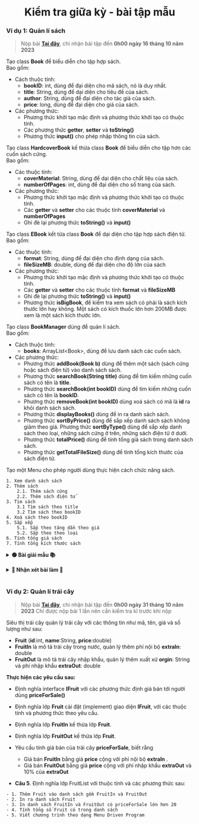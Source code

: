<div align="center">

# Kiểm tra giữa kỳ - bài tập mẫu

</div>

### Ví dụ 1: Quản lí sách
> Nộp bài **[Tại đây](https://docs.google.com/forms/d/e/1FAIpQLSctrFfru_LKqf8PF8SeZZQaV30gR64wPu05_Q6a0pfXAb-uIg/viewform?usp=sharing)**, chỉ nhận bài tập đến **0h00 ngày 16 tháng 10 năm 2023**

Tạo class **Book** để biểu diễn cho tập hợp sách. <br>Bao gồm:
- Cách thuộc tính:
    - **bookID**: int, dùng để đại diện cho mã sách, nó là duy nhất.
    - **title**: String, dùng để dại diện cho tiêu đề của sách.
    - **author**: String, dùng để đại diện cho tác giả của sách.
    - **price**: long, dùng để đại diện cho giá của sách.
- Các phương thức:
    - Phương thức khởi tạo mặc định và phương thức khởi tạo có thuộc tính.
    - Các phương thức **getter**, **setter** và **toString()**
    - Phương thức **input()** cho phép nhập thông tin của sách.

Tạo class **HardcoverBook** kế thừa class **Book** để biểu diễn cho tập hơn các cuốn sách cứng.<br>Bao gồm:
- Các thuộc tính:
    - **coverMaterial**: String, dùng để dại diện cho chất liệu của sách.
    - **numberOfPages**: int, dùng để đại diện cho số trang của sách.
- Các phương thức:
    - Phương thức khởi tạo mặc định và phương thức khởi tạo có thuộc tính.
    - Các **getter** và **setter** cho các thuộc tính **coverMaterial** và **numberOfPages**
    - Ghi đè lại phương thức **toString()** và **input()**

Tạo class **EBook** kết từa class **Book** để dại diện cho tập hợp sách điện tử.<br>Bao gồm:
- Các thuộc tính:
    - **format**: String, d­ùng để đại diện cho định dạng của sách.
    - **fileSizeMB**: double, dùng để đại diện cho độ lớn của sách
- Các phương thức:
    - Phương thức khởi tạo mặc định và phương thức khởi tạo có thuộc tính.
    - Các **getter** và **setter** cho các thuộc tính **format** và **fileSizeMB**
    - Ghi đè lại phương thức **toString()** và **input()**
    - Phương thức **isBigBook**, để kiểm tra xem sách có phải là sách kích thước lớn hay không. Một sách có kích thuốc lớn hơn 200MB được xem là một sách kích thước lớn.

Tạo class **BookManager** dùng để quản lí sách.<br>Bao gồm:
- Cách thuộc tính:
    - **books**: ArrayList\<Book\>, dùng để lưu danh sách các cuốn sách.
- Các phương thức:
    - Phương thức **addBook(Book b)** dùng để thêm một sách (sách cứng hoặc sách điện tử) vào danh sách sách.
    - Phương thức **searchBook(String title)** dùng để tìm kiếm những cuốn sách có tên là **title**.
    - Phương thức **searchBook(int bookID)** dùng để tìm kiếm những cuốn sách có tên là **bookID**.
    - Phương thức **removeBook(int bookID)** dùng xoá sách có mã là **id** ra khỏi danh sách sách.
    - Phương thức **displayBooks()** dùng để in ra danh sách sách.
    - Phương thức **sortByPrice()** dùng để sắp xếp danh sách sách không giảm theo giá.
    Phương thức **sortByType()** dùng để sắp xếp danh sách theo loại, những sách cứng ở trên, những sách điện tử ở dưới.
    - Phương thức **totalPrice()** dùng để tính tổng giá sách trong danh sách sách.
    - Phương thức **getTotalFileSize()** d­ùng để tính tổng kích thước của sách điện tử.

Tạo một Menu cho phép  người dùng thực hiện cách chức năng sách.

```text
1. Xem danh sách sách
2. Thêm sách
    2.1. Thêm sách cứng
    2.2. Thêm sách điện tử
3. Tìm sách
    3.1 Tìm sách theo title
    3.2 Tìm sách theo bookID
4. Xoá sách theo bookID
5. Sắp xếp
    5.1. Sắp theo tăng dần theo giá
    5.2. Sắp theo theo loại
6. Tính tổng giá sách
7. Tính tổng kích thước sách
```

<details>
<summary> <strong>🟢 Bài giải mẫu 📚</strong></summary>

Hãy tải xuống **[BookManagement.zip](./BookManagement.zip)**

</details>
<br>


<details>
<summary> <strong>🎒 Nhận xét bài làm  📝</strong></summary>

<details>
<summary> <strong>👩‍🎓 23IT179 - Phan Thị Thanh Ngân </strong></summary>
<br>

**💬 Nhận xét chung**
- Có cố gắng sửa lại bài nén flle lỗi
- Các class tạo tốt, tuy nhiên vẫn có chức năng bị sai.
- Menu dễ dùng.

**🔧 Cần cải thiện**
- Hàm **isBigBook** còn bị sai yêu cầu, yêu cầu chưa cần > 200 trong khi của em là >= 200
- **bookID** là duy nhất, nên không thể thêm được được book có **bookId** đã tồn tại.
- Còn bị lỗi bộ nhớ đệm, không nhập được **title**. Xem các giải quyết ở mục 1 [Tại đây](https://github.com/zukahai/java-basic-and-object-oriented-programing/blob/main/bugs.md)
</details>

<details>

<summary> <strong>👨‍🎓 23IT321 - Đào Thanh Vương</strong></summary>
<br>

**💬 Nhận xét chung**
- Bài làm rất tốt.
- Tất cả chức năng đều chạy được và chạy đúng.

**🔧 Cần cải thiện**
- Phần views Book nên cho nó in thông tin mỗi BOOK trên 1 dòng luôn, tốt nhất là in là hàm toString() của book đó.
- Nên tách từng class thành từng file để dễ quản lí.
</details>

<details>
<summary> <strong>👨‍🎓 23IT032 - Ngô Khắc Cường</strong></summary>
<br>

**💬 Nhận xét chung**
- Bài làm rất tốt.
- Tất cả các chức năng đều chạy được và chạy đúng

**🔧 Cần cải thiện**
- bookID là duy nhất, nên không thể thêm được được book có bookId đã tồn tại.
- Nên viết có Menu thành 1 đối tượng luôn. xong gọi đối tượng đối ra sử dùng
```java
Menu menu = new Menu();
```

</details>

<details>
<summary> <strong>👨‍🎓 23IT268 - Nguyễn Đức Thuận</strong></summary>
<br>

**💬 Nhận xét chung**
- Tạo các class rất tốt, các chức năng hoàn chỉnh.
- Code chạy được nhưng chưa được như mong muốn.
- Cần luyện tập cách gọi phương thức.
- Cần kiểm thử chương trình kỹ hơn.

**🔧 Cần cải thiện**
- Phần case 2 chưa có break nên khi thêm sách là nó thực hiện luôn case 3:
```java
case 2:
    System.out.println("2.1. Thêm sách cứng");
    System.out.println("2.2. Thêm sách điện tử");
    System.out.println("-----------------------------");
    System.out.println("Chọn số : ");
    double choice1 = sc.nextDouble();
    if (choice1 == 2.1) {
        bookManager.addHardcoverBook();

    }
    if (choice1 == 2.2) {
        bookManager.addEBook();
    }
    // cần thêm break ở đây
case 3:
    bookManager.searchBook(so);
```
- In ra thông tin của sách nên in trên 1 dòng để dễ xem hơn, tất nhất cứ in ra cái **toString()**
- **bookId** không trùng được, nên lần sau làm thêm cái không cho thêm 1 sách với **bookId** đã trùng với sách trong danh sách.
- Cái thêm sách và xoá sách nên cho phép người dùng nhập vào một bookId cần thêm hoặc xoá. Chứ em đang mặc định xoá theo cái bookId bằng 3 rồi.
- Phương thức **totalPrice()** và **getTotalfileSize()** là hai phương thức trả về giá trị, nên cần phải dùng **sysout** để in giá trị 2 phương thức đó ra
</details>


<details>
<summary> <strong>👨‍🎓 23IT142 - Hùng Vũ Long</strong></summary>
<br>

**💬 Nhận xét chung**
- Nén file chưa đúng qui định.
- Các class tạo rất tốt, code dễ nhìn dễ hiểu.
- Các chức năng đều rất tốt. (Nhưng chưa chạy được do nén file sai cách, anh phải sửa lại mới chạy được)

**🔧 Cần cải thiện**
- Cần nén file chuẩn hơn, cần nén cả **project** chứ không phải một **package**.
- Khi thêm sách, cần kiểm tra xem **bookId** của sách mới đã tồn tại chưa, vì không thể cả 2 sách của cùng **bookId**
- Nên in thông tin mỗi sách trên 1 dòng để dễ đọc.

</details>

<details>
<summary> <strong>👨‍🎓 23IT082 - Chu Ngọc Hoàng</strong></summary>
<br>

**💬 Nhận xét chung**
- Code chạy được
- Các chức năng trong các tốt, trừ chức năng tìm kiếm
- Tạo menu tốt, cần chú ý khi dùng switch case

**🔧 Cần cải thiện**
- Khi thêm sách, cần kiểm tra xem **bookId** của sách mới đã tồn tại chưa, vì không thể cả 2 sách của cùng **bookId**
- case 3, 4, 5, 6 thiếu break:
- Ở hàm **searchBook()** các hàm **toString()** phải dùng **sysout** để in ra. Các hàm tìm kiếm nên trả về goá trị, sau đó mới in ra sau.
```java
public void searchBook(int BookID) {
    for (Book bk : books) {
        if (bk.getBookID() == BookID) {
            bk.toString(); // phải in ra
        }
    }
}
```
</details>


<details>
<summary> <strong>👨‍🎓 23IT154 - Bùi Đoàn Duy Lưu</strong></summary>
<br>

**💬 Nhận xét chung**
- Code chạy được, tất cả chức năng hoạt động rất tốt

**🔧 Cần cải thiện**
- Khi thêm sách, cần kiểm tra xem **bookId** của sách mới đã tồn tại chưa, vì không thể cả 2 sách của cùng **bookId**
</details>


<details>
<summary> <strong>👩‍🎓 23IT117 - Từ Thị Thanh Hương</strong></summary>
<br>

**💬 Nhận xét chung**
- Tất cả các file đều là file **\*.class**, không thể chạy được.

**🔧 Cần cải thiện**
- Cần xem lại cách nén file và nộp bài.
</details>

<details>
<summary> <strong>👨‍🎓 23IT259 - Phạm Văn Thiện</strong></summary>
<br>

**💬 Nhận xét chung**
- Code chạy được.
- Tạo các class tốt, chức năng tốt.
- Chưa tạo được menu

**🔧 Cần cải thiện**
- Cần xem cách tạo Menu, cũng như cách sử dụng các hàm đã viết.
- Khi thêm sách, cần kiểm tra xem **bookId** của sách mới đã tồn tại chưa, vì không thể cả 2 sách của cùng **bookId**
</details>

<details>
<summary> <strong>👨‍🎓 23IT285 - Nguyễn Thanh Triều</strong></summary>
<br>

**💬 Nhận xét chung**
- Code không chạy được do nén file sai cách.
- Hàm khởi tạo mặc định viết chủ quan.
- Cách chức năng xử lí khá tốt.

**🔧 Cần cải thiện**
- Cần xem lại cách nén file [Tại đây](https://github.com/zukahai/java-basic-and-object-oriented-programing/blob/main/submit.md)
- Nên viết các hàm khởi tạo mặc định, trong hàm đó gán tất cả thuộc tính của nó là mặc định.
- Khi thêm sách, cần kiểm tra xem **bookId** của sách mới đã tồn tại chưa, vì không thể cả 2 sách của cùng **bookId**
- 2 phương thức **searchBook()** nên có kiểu trả về. Xong mới in ra ở menu.
- Code nhìn khá ổn, tiếc là không chạy được, cần nén cả **project** thay vì nén mỗi **package**.
</details>

<details>
<summary> <strong>👩‍🎓 23IT001 - Đặng Ngọc Thúy An</strong></summary>
<br>

**💬 Nhận xét chung**
- Code chạy được.
- Các class, các hàm xử lí viết rất tốt
- Viết Menu rất tốt, dễ sử dụng

**🔧 Cần cải thiện**
- Khi thêm sách, cần kiểm tra xem **bookId** của sách mới đã tồn tại chưa, vì không thể cả 2 sách của cùng **bookId**
- Hàm tìm kiếm theo **title** nên cho nó trả về 1 danh sách, vì đôi khi sẽ nhiều sách có cùng title, cần đưa ra hết

</details>

<details>
<summary> <strong>👨‍🎓 23IT274 - Nguyễn Tiến</strong></summary>
<br>

**💬 Nhận xét chung**
- Code chạy được.
- Tạo các class tốt.
- Còn một số lỗi cần cải thiện.

**🔧 Cần cải thiện**
- Chú ý chính tả ở class **BôkManager**
- Khi thêm sách, cần kiểm tra xem **bookId** của sách mới đã tồn tại chưa, vì không thể cả 2 sách của cùng **bookId**
- In thông tin của sách nên in trên 1 dòng bằng hàm **toString()**
- Còn bị lỗi bộ nhớ đệm, không nhập được **title**. Xem các giải quyết ở mục 1 [Tại đây](https://github.com/zukahai/java-basic-and-object-oriented-programing/blob/main/bugs.md)
- Mỗi lần thực hiện xong một chức năng cần hiển thị lại Menu cho người dùng xem.
</details>

<details>
<summary> <strong>👨‍🎓 23IT239 - Trần Như Sum</strong></summary>
<br>

**💬 Nhận xét chung**
- Code chạy được.
- Tạo các class tốt
- 6 chức năng đầu chạy tốt.

**🔧 Cần cải thiện**
- Không nên dùng **new Scanner(System.in)** quả nhiều như vậy, sẽ tốn bộ nhớ, có thể đúng khi học nhưng lại chưa tốt ưu khi đi làm.
- Sai chính tả ở *filseSizeMB*
```java
public EBook(int bookID, String title, String author, long price, String format, int filseSizeMB) {
    super(bookID,title,author,price);
    this.format=format;
    this.fileSizeMB=fileSizeMB;
}
```
- Không nên dùng **static** ở bên dưới, như thế này định nghĩa biến **books** là của class chứ không phải của đối tượng.
```java
private static ArrayList<Book> books;
```
- Các chức năng tìm kiểm nên có kiểu trả về.
- Khi thêm sách, cần kiểm tra xem **bookId** của sách mới đã tồn tại chưa, vì không thể cả 2 sách của cùng **bookId**
- Cần làm thêm chức năng số 7
</details>

<details>
<summary> <strong>👨‍🎓 23IT015 - Nguyễn Hoàng Nhật Bảo</strong></summary>
<br>

**💬 Nhận xét chung**
- Code chạy được.
- Các class tạo tốt.
- Menu còn khó sử dụng.

**🔧 Cần cải thiện**
- Hỏi người ta chọn yes / no xong bắt nhật y. Hơi khó sử dụng đoạn này.
```java
System.out.print("Tiếp tục? (Yes/No): ");
String continueChoice = sc.nextLine().toLowerCase();
if (!continueChoice.equals("y")) {
    break;
}
```
- Khi thêm sách, cần kiểm tra xem **bookId** của sách mới đã tồn tại chưa, vì không thể cả 2 sách của cùng **bookId**
- Các hàm tìm kiếm nên có kiểu tra về.
- Cần kiêm tra file trước khi nộp, tránh nộp bài nhiều lần.
</details>

<details>
<summary> <strong>👨‍🎓 23IT048 - Lê Duy Đạt</strong></summary>
<br>

**💬 Nhận xét chung**
- Code không chạy được. *(Nén code sai)*
- Tạo các class và chức năng tốt.
- Tạo các chức năng tốt.
- Bài làm có vẻ rất tốt nhưng lại không chạy được.

**🔧 Cần cải thiện**
- Nén file chưa đúng cách, các nén cả cả **project** chứ không phải mỗi **package**, xem cách nén code [Tại đây](https://github.com/zukahai/java-basic-and-object-oriented-programing/blob/main/submit.md)
- Khi thêm sách, cần kiểm tra xem **bookId** của sách mới đã tồn tại chưa, vì không thể cả 2 sách của cùng **bookId**

</details>

<details>
<summary> <strong>👩‍🎓 23IT156 - Phan Khánh Ly</strong></summary>
<br>

**💬 Nhận xét chung**
- Code chưa chạy được *(Nén code sai cách)*
- Tạo các class tốt
- Các hàm viết tốt, nhất là hàm tìm kiếm

**🔧 Cần cải thiện**
- Nén file chưa đúng cách, các nén cả cả **project** chứ không phải mỗi **package**, xem cách nén code [Tại đây](https://github.com/zukahai/java-basic-and-object-oriented-programing/blob/main/submit.md)
- Khi thêm sách, cần kiểm tra xem **bookId** của sách mới đã tồn tại chưa, vì không thể cả 2 sách của cùng **bookId**
- Bài làm có vẻ chạy rất tốt, chỉ tiếc là nén code sau cách.
</details>

<details>
<summary> <strong>👨‍🎓 23IT036 - Hoàng Công Dũng</strong></summary>
<br>

**💬 Nhận xét chung**
- Code chạy được
- Các hàm viết rất tốt
- Vẫn chưa đủ các yêu cầu của đề.


**🔧 Cần cải thiện**
- Nên xoá các file **.class** đi trước khi nộp bài, tránh rối.

- Các chức năng sắp xếp có vẻ chưa hoạt động
```text
Nhap lua chon cua ban: 5.1
Book{bookID=0, title='0', author='0', price=0}
Book{bookID=1, title='1', author='1', price=1}
Book{bookID=1, title='1', author='1', price=1}
Book{bookID=2, title='2', author='2', price=100}
Book{bookID=1, title='1', author='1', price=1}
```
- Chưa ghi đè lại phương thức **toString()**
- Khi thêm sách, cần kiểm tra xem **bookId** của sách mới đã tồn tại chưa, vì không thể cả 2 sách của cùng **bookId**
- Cần hiển thị lại menu sao mỗi lần thực hiện xong chức năng.
</details>

<details>
<summary> <strong>👨‍🎓 23IT148 - Võ Đình Lộc</strong></summary>
<br>

**💬 Nhận xét chung**
- Code không chạy được (*Nén code sai cách và lỗi chương trình)*
- Tạo các class tốt.

**🔧 Cần cải thiện**
- Nén file chưa đúng cách, các nén cả cả **project** chứ không phải mỗi **package**, xem cách nén code [Tại đây](https://github.com/zukahai/java-basic-and-object-oriented-programing/blob/main/submit.md)
- Khi thêm sách, cần kiểm tra xem **bookId** của sách mới đã tồn tại chưa, vì không thể cả 2 sách của cùng **bookId**
- Nên đọc kỹ đề, chỉ có lớn hơn thôi
```java
public boolean isBigBook (eBook c) {
    return c.getFileSizeMB() >= 200;
}
```
- Nên dùng hàm **size()** để lấy kích thước của **List** chứ không cần biến phụ.
- Hàm **displayBooks()** kiểu void nên không thể in ra được.
</details>

<details>
<summary> <strong>👨‍🎓 23IT166 - Trần Châu Minh</strong></summary>
<br>

**💬 Nhận xét chung**
- Code chạy được.
- Tạo các class rất tốt.
- Viết menu rất tốt.
- Còn một sô lỗi chức năng

**🔧 Cần cải thiện**
- Kiểm tra id đã tồn tại sai cách, từ khoá **instanceof** để kiếm tra 1 đối tượng của thuộc class đó hay không thôi.
```java
if (b instanceof Book) // chỉ kiểm tra được b có phải class Book hay không, không thể biết được id đã tồn tại chưa
    System.out.println("Thêm sách thất bại. Mã sách đã tồn tại");
```
- Hàm tìm kiếm theo **title** nên trả về một danh sách vì có thể có nhiều sách cùng **title**
- Để so sánh chuỗi nên dùng hàm **equals()** thay vì dùng **==**, xem mục 3 [Tại đây](https://github.com/zukahai/java-basic-and-object-oriented-programing/blob/main/bugs.md)
</details>

<details>
<summary> <strong>👨‍🎓 23IT256 - Trần Mạnh Thắng</strong></summary>
<br>

**💬 Nhận xét chung**
- Code chạy được.
- Tạo các class tốt.
- Các chức năng chạy tốt.
- Menu dễ dùng.

**🔧 Cần cải thiện**
- Đọc kỹ để phần hàm **isBigBook()**. Chỉ lớn hơn 200MB thôi.
- Khi thêm sách, cần kiểm tra xem **bookId** của sách mới đã tồn tại chưa, vì không thể cả 2 sách của cùng **bookId**
- Nên xoá cái file **.class** trước khi nộp bài tránh loạn.
</details>

<details>
<summary> <strong>👨‍🎓 23IT301 - Nguyễn Thanh Tùng</strong></summary>
<br>

**💬 Nhận xét chung**
- Code chạy được.
- Tạo các class tốt.
- Các chức năng 1, 3, 4, 5, 6 và 7 hoạt động tốt.
- Menu dễ sử dụng.

**🔧 Cần cải thiện**
- Hàm **isBigFile()** còn sai chỗ >= 200, chỉ > 200 thôi, cần đọc kĩ đề.
- Kiểm tra Id đã tồn tại bị sai, trong khi **c** là lựa chọn phía trên chứ không phải là **bookId** em nhập vào, phải thay **c** thành **bookID.getBookId()**
```java
Book tmp = bmanager.searchBook(c);
if (tmp != null)
    System.out.println("Them sach that bai.Sach da ton tai");
else {
    bmanager.addBook(bookID);
    System.out.println("Them sach thanh cong");
}
```
</details>

<details>
<summary> <strong>👨‍🎓 23IT088 - Nguyễn Văn Hoàng</strong></summary>
<br>

**💬 Nhận xét chung**
- Code chạy được.
- Tạo class tốt
- Các chức năng hoạt động tốt, trừ chức năng thêm chưa kiểm tra được trùng **id**.
- Menu rất dễ sử dụng
**🔧 Cần cải thiện**
- Khi thêm sách, cần kiểm tra xem **bookId** của sách mới đã tồn tại chưa, vì không thể cả 2 sách của cùng **bookId**
- Phần nhập dữ liệu nên dùng **System.out.print** trước của dòng in ra nhập gì đó, cho dễ nhập, ví dụ **System.out.print("Nhập ID: ")**
</details>


<details>
<summary> <strong>👨‍🎓 23IT198 - Huỳnh Đức Nhật</strong></summary>
<br>

**💬 Nhận xét chung**
- Code chạy được.
- Các class tạo tốt.
- Menu rõ ràng
- Các chức năng hoạt động tốt, trừ chức năng thêm.
- Cấu trúc file rõ ràng

**🔧 Cần cải thiện**
- Thông tin sách nên in trên 1 dòng cho dễ xem, vì khi in ra danh sách nhiều cuôn sách sẽ rất khó xem.
- Khi thêm sách, cần kiểm tra xem **bookId** của sách mới đã tồn tại chưa, vì không thể cả 2 sách của cùng **bookId**
- Sau khi thực hiện xong một chức năng nên hiển thị lại menu cho người dùng dễ sử dụng.
</details>

<details>
<summary> <strong>👨‍🎓 23IT255 - Phạm Quốc Thắng</strong></summary>
<br>

**💬 Nhận xét chung**
- Code chạy được.
- Tạo các class tốt, nhưng vẫn còn hàm lỗi
- Các chức năng rõ ràng
- Menu thực sự dễ dùng
- Bài làm rất tốt

**🔧 Cần cải thiện**
- Hàm **isBigFile()** còn sai chỗ >= 200, chỉ > 200 thôi, cần đọc kĩ đề.
- Khi thêm sách, cần kiểm tra xem **bookId** của sách mới đã tồn tại chưa, vì không thể cả 2 sách của cùng **bookId**
</details>

<details>
<summary> <strong>👨‍🎓 23IT296 - Nguyễn Thanh Tú</strong></summary>
<br>

**💬 Nhận xét chung**
- Code chưa chạy được *(Nén file sai cách và còn lỗi khi biên dịch)*
- Các class tạo rất tốt
- Chưa tận dùng được các hàm trong class đã tạo.

**🔧 Cần cải thiện**
- Cần nén code đúng quy định, nên cả **project** chứ không phải mỗi **package**, xem cách nén code [Tại đây](https://github.com/zukahai/java-basic-and-object-oriented-programing/blob/main/submit.md)
- Nên gọi hàm **input()** đã viết để nhập thông tin sách
- Khi thêm sách, cần kiểm tra xem **bookId** của sách mới đã tồn tại chưa, vì không thể cả 2 sách của cùng **bookId**
- Cần kiểm tra file trước khi nộp, tránh nộp bài nhiều lần.
</details>

<details>
<summary> <strong>👨‍🎓 23IT106 - Nguyễn Trọng Minh Huy</strong></summary>
<br>

**💬 Nhận xét chung**
- Code chưa chạy được *(Nén file sai cách)*
- Tạo các class tương đối ổn, những còn nhiều hàm chưa hợp lí.
- Menu dễ hiểu, dễ dùng
- Có kiểm tra được id trùng lặp khi thêm, rất tốt.

**🔧 Cần cải thiện**
- Cần nén code đúng quy định, nên cả **project** chứ không phải mỗi **package**, xem cách nén code [Tại đây](https://github.com/zukahai/java-basic-and-object-oriented-programing/blob/main/submit.md)
- Các hàm kiểm tra nên sử dung **boolean** làm kiểu trả về, áp dụng cho hàm **isBigBook()**.
</details>

<details>
<summary> <strong>👨‍🎓 23IT283 - Lê Quốc Trí</strong></summary>
<br>

**💬 Nhận xét chung**
- Code chưa chạy được **(Biên dịch lỗi)**
- Có kiểm tra ID bị trùng khi thêm sách, rất tốt
- Một số hàm viết sai và cách gọi chưa đúng.

**🔧 Cần cải thiện**
- Nên tạo package chứa các class đẻ sau này dễ phát triển
- Các hàm **searchBook()** có kiểu trả về nên cần phải in nó ra mới các thể thấy được.
- Các hàm **getTitle, getBookID** không tồn tại bên **BookManager** nên không gọi được
</details>

<details>
<summary> <strong>👨‍🎓 23IT248 - Nguyễn Đình Thái</strong></summary>
<br>

**💬 Nhận xét chung**
- Code chưa chạy được, *(Nên file sai cách)*
- Các class tạo tương đổi ổn, vẫn còn một số hàm chưa hợp lí.
- Menu dễ sử dụng.

**🔧 Cần cải thiện**
- Cần nén code đúng quy định, nên cả **project** chứ không phải mỗi **package**, xem cách nén code [Tại đây](https://github.com/zukahai/java-basic-and-object-oriented-programing/blob/main/submit.md)
- Hàm tìm kiếm theo **title** nên cho nó trả về 1 danh sách, vì đôi khi sẽ nhiều sách có cùng **title**, cần đưa ra hết.
- Khi thêm sách, cần kiểm tra xem **bookId** của sách mới đã tồn tại chưa, vì không thể cả 2 sách của cùng **bookId**
</details>

<details>
<summary> <strong>👨‍🎓 23IT018 - Phạm Quốc Bảo</strong></summary>
<br>

**💬 Nhận xét chung**
- Code chưa chạy được *(Nên file sai cách)*, File em gửi chỉ gồm những file **.class** thôi chứ chưa phải là file **.java**

**🔧 Cần cải thiện**
- Cần nén code đúng quy định, xem cách nén code [Tại đây](https://github.com/zukahai/java-basic-and-object-oriented-programing/blob/main/submit.md)


</details>

<details>
<summary> <strong>👨‍🎓 23IT191 - Nguyễn Quang Nhân</strong></summary>
<br>

**💬 Nhận xét chung**
- Code chạy được.
- Các class tạo tốt
- Menu dễ sử dụng
- Bài làm tốt

**🔧 Cần cải thiện**
- Hàm tìm kiếm theo **title** nên cho nó trả về 1 danh sách, vì đôi khi sẽ nhiều sách có cùng **title**, cần đưa ra hết.
- Khi thêm sách, cần kiểm tra xem **bookId** của sách mới đã tồn tại chưa, vì không thể cả 2 sách của cùng **bookId**
- Phàn tìm sách nếu không tìm thấy cũng nên đưa ra 1 thông báo là không tìm thấy.
</details>

<details>
<summary> <strong>👩‍🎓 23IT245 - Phan Thanh Tâm</strong></summary>
<br>

**💬 Nhận xét chung**
- Code chạy chạy được *(Nên file sai cách)*, các file là **.class** chứa không phải là file **.java**.

**🔧 Cần cải thiện**
- Cần nén code đúng quy định, xem cách nén code [Tại đây](https://github.com/zukahai/java-basic-and-object-oriented-programing/blob/main/submit.md)
</details>


<details>
<summary> <strong>👩‍🎓 23IT252 - Trịnh Thị Thanh Thảo</strong></summary>
<br>

**💬 Nhận xét chung**
- Code chạy được.
- Tạo 3 class tốt.
- Các phương thức chưa thực sự tốt.
- Menu dễ dùng.

**🔧 Cần cải thiện**
- Các hàm tìm kiếm sách nên cho nó có kiểu trả về, sau đó ở Menu mới in kết quả ra.
- Khi chưa có sách, mà người dùng muốn xem sách nên hiển thị cho người dùng một thông báo.
- Hàm **input()** ở 2 class con chưa gọi hàm **input()** ở class cha nên nó chưa cho phép nhập những thông tin như bookID, title, author
- Chức năng 6, 7 chưa hoạt động.
- Phương thức **sortBooksByType** chưa hợp lí.
</details>


<details>
<summary> <strong>👨‍🎓 23IT069 - Trần Thành Hậu</strong></summary>
<br>

**💬 Nhận xét chung**
- Code chưa chạy được *(Nén code chưa hợp lí)*
- Tạo các class tốt.
- Menu có vẻ dễ nhìn, dễ sử dụng.
**🔧 Cần cải thiện**
- Cần nén code đúng quy định, cần nén cả **project** chứ không phải mỗi **package**, xem cách nén code [Tại đây](https://github.com/zukahai/java-basic-and-object-oriented-programing/blob/main/submit.md)
- Khi thêm sách, cần kiểm tra xem **bookId** của sách mới đã tồn tại chưa, vì không thể cả 2 sách của cùng **bookId**
- Các hàm tìm kiếm sách nên cho nó có kiểu trả về, sau đó ở Menu mới in kết quả ra.

</details>


<details>
<summary> <strong>👨‍🎓 23IT160 - Văn Công Mạnh</strong></summary>
<br>

**💬 Nhận xét chung**
- Code chạy được.
- Menu dễ sử dụng, tuy nhiên chưa kết thúc menu được.
- Tạo các class tốt.

**🔧 Cần cải thiện**
- Các hàm tìm kiếm sách nên cho nó có kiểu trả về, sau đó ở Menu mới in kết quả ra.
- Khi thêm sách, cần kiểm tra xem **bookId** của sách mới đã tồn tại chưa, vì không thể cả 2 sách của cùng **bookId**
- Chức năm 0. Exit chưa hoạt đông, em có thể dùng lệnh **break** ở case 0.
</details>


<details>
<summary> <strong>👩‍🎓 23IT169 - Văn Thị Phước My</strong></summary>
<br>

**💬 Nhận xét chung**
- Code chạy được.
- Các class Book tạo rất tốt.
- Các chức năng ở **BookManager** chưa hoàn thiện.

**🔧 Cần cải thiện**
- Thiếu hàm **isBigFile()**
- Hàm tìm kiếm theo **title** nên cho nó trả về 1 danh sách, vì đôi khi sẽ nhiều sách có cùng title, cần đưa ra hết.
</details>

<details>
<summary> <strong>👨‍🎓 23IT125 - Nguyễn Đức Khánh</strong></summary>
<br>

**💬 Nhận xét chung**
- Code chưa chay được *(Gửi file sai định dạng)*
- Tạo các class tốt.

**🔧 Cần cải thiện**
- Thay vì gửi file doc thì nên nén file theo hướng dẫn [Tại đây](https://github.com/zukahai/java-basic-and-object-oriented-programing/blob/main/submit.md)
</details>

<details>
<summary> <strong>👨‍🎓 23IT113 - Lê Minh Hưng</strong></summary>
<br>

**💬 Nhận xét chung**
- Code chưa chay được *(Gửi file sai định dạng)*
- Chỉ có class **Book**

**🔧 Cần cải thiện**
- Thay vì gửi file doc thì nên nén file theo hướng dẫn [Tại đây](https://github.com/zukahai/java-basic-and-object-oriented-programing/blob/main/submit.md)
</details>

<details>
<summary> <strong>👨‍🎓 23IT162 - Đinh Trần Tiến Minh</strong></summary>
<br>

**💬 Nhận xét chung**
- Code chưa chay được *(Gửi file sai định dạng)*
- Tạo các class tốt.
**🔧 Cần cải thiện**
- Thay vì gửi file doc thì nên nén file theo hướng dẫn [Tại đây](https://github.com/zukahai/java-basic-and-object-oriented-programing/blob/main/submit.md)
- Các hàm searchBook nên có kiểu dữ liệu trả về, sau đó trong Menu mới in ra.
</details>

<details>
<summary> <strong>👨‍🎓 23IT058 - Lê Công Đức</strong></summary>
<br>

**💬 Nhận xét chung**
- Code chay được.
- Tạo các class tốt.
- Có kiểm tra được trùng ID trong lúc thêm.
- Menu dễ hiểu dễ dùng.
**🔧 Cần cải thiện**
- Các hàm searchBook nên có kiểu dữ liệu trả về, sau đó trong Menu mới in ra.
- Nên nộp bài đúng hạn.
</details>

</details>
<br>

### Ví dụ 2: Quản lí trái cây

> Nộp bài **[Tại đây](https://forms.gle/rFwUbV2DZCGu5YZY7)**, chỉ nhận bài tập đến **0h00 ngày 31 tháng 10 năm 2023**
> Chỉ được nộp bài 1 lần nên cần kiểm tra kĩ trước khi nộp

Siêu thị trái cây quản lý trái cây với các thông tin như mã, tên, giá và số lượng như sau:
- **Fruit** (**id**:int, **name**:String, **price**:double)
- **FruitIn** là mô tả trái cây trong nước, quản lý thêm phí nội bộ **extraIn**: double
- **FruitOut** là mô tả trái cây nhập khẩu, quản lý thêm xuất xứ **orgin**: String và phí nhập khẩu **extraOut**: double

**Thực hiện các yêu cầu sau:**

- Định nghĩa interface **IFruit** với các phương thức định giá bán tới người dùng **priceForSale()**

- Định nghĩa lớp **Fruit** cài đặt (implement) giao diện **IFruit**, với các thuộc tính và phương thức
theo yêu cầu.

- Định nghĩa lớp **FruitIn** kế thừa lớp **Fruit**.

- Định nghĩa lớp **FruitOut** kế thừa lớp **Fruit**.
- Yêu cầu tính giá bán của trái cây **priceForSale**, biết rằng
    - Giá bán **FruitIn** bằng giá **price** cộng với phí nội bộ **extraIn** .
    - Giá bán **FruitOut** bằng giá **price** cộng với phí nhập khẩu **extraOut** và 10% của **extraOut**
- **Câu 5**. Định nghĩa lớp FruitList với thuộc tính và các phương thức sau:
```text
- 1. Thêm Fruit vào danh sách gồm FruitIn và FruitOut
- 2. In ra danh sách Fruit
- 3. In danh sách FruitIn và FruitOut có priceForSale lớn hơn 20
- 4. Tính tổng số Fruit có trong danh sách
- 5. Viết chương trình theo dạng Menu Driven Program
```